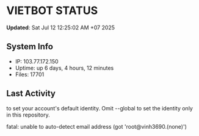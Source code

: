 # VIETBOT STATUS
**Updated**: Sat Jul 12 12:25:02 AM +07 2025

## System Info
- IP: 103.77.172.150
- Uptime: up 6 days, 4 hours, 12 minutes
- Files: 17701

## Last Activity

to set your account's default identity.
Omit --global to set the identity only in this repository.

fatal: unable to auto-detect email address (got 'root@vinh3690.(none)')
